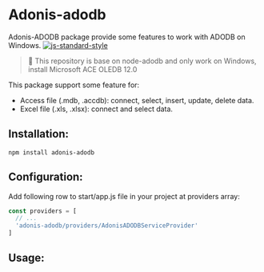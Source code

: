 # Adonis-adodb
Adonis-ADODB package provide some features to work with ADODB on Windows.
[![js-standard-style](https://img.shields.io/badge/code%20style-standard-brightgreen.svg?style=flat)](http://standardjs.com/)

> :pray: This repository is base on node-adodb and only work on Windows, install Microsoft ACE OLEDB 12.0

This package support some feature for:
- Access file (.mdb, .accdb): connect, select, insert, update, delete data.
- Excel file (.xls, .xlsx): connect and select data.
## Installation:
```
npm install adonis-adodb
```
## Configuration:
Add following row to start/app.js file in your project at providers array:
```js
const providers = [
  // ...
  'adonis-adodb/providers/AdonisADODBServiceProvider'
]
```
## Usage:
